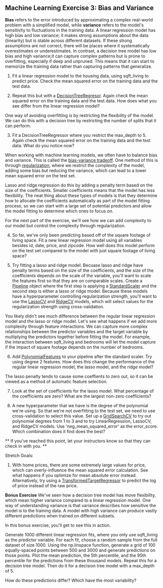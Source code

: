 ## Machine Learning Exercise 3: Bias and Variance

**Bias** refers to the error introduced by approximating a complex real-world problem with a simplified model, while **variance** refers to the model's sensitivity to fluctuations in the training data. A linear regression model has high bias and low variance; it makes strong assumptions about the data (linearity) but is stable across different datasets. If these strong assumptions are not correct, there will be places where it systematically overestimates or underestimates. In contrast, a decision tree model has low bias and high variance;it can capture complex patterns but is prone to overfitting, especially if deep and unpruned. This means that it can start to memorize the training data rather than capturing patterns that generalize.

1. Fit a linear regression model to the housing data, using sqft_living to predict price. Check the mean squared error on the training data and the test data.

2. Repeat this but with a [DecisionTreeRegresor](https://scikit-learn.org/stable/modules/generated/sklearn.tree.DecisionTreeRegressor.html). Again check the mean squared error on the training data and the test data. How does what you see differ from the linear regression model?

One way of avoiding overfitting is by restricting the flexibility of the model. We can do this with a decision tree by restricting the number of splits that it can perform. 

3. Fit a DecisionTreeRegressor where you restrict the max_depth to 5. Again check the mean squared error on the training data and the test data. What do you notice now?

When working with machine learning models, we often have to balance bias and variance. This is called the [bias-variance tradeoff](https://en.wikipedia.org/wiki/Bias%E2%80%93variance_tradeoff). One method of this is through [regularization](https://www.ibm.com/think/topics/regularization), where we restrict the complexity of the model, adding some bias but reducing the variance, which can lead to a lower mean squared error on the test set.

Lasso and ridge regression do this by adding a penalty term based on the size of the coefficients. Smaller coefficients means that the model has less flexibility. The neat thing about these types of models is that they determine how to allocate the coefficients automatically as part of the model fitting process, so we can start with a large set of potential predictors and allow the model fitting to determine which ones to focus on.

For the next part of the exercise, we'll see how we can add complexity to our model but control the complexity through regularization.

4. So far, we've only been predicting based off of the square footage of living space. Fit a new linear regression model using all variables besides id, date, price, and zipcode. How well does this model perform on the test set compared to the model with just square footage of living space?

5. Try fitting a lasso and ridge model. Becuase lasso and ridge have penalty terms based on the size of the coefficients, and the size of the coefficients depends on the scale of the variable, you'll want to scale the features first so that they are on comparable scales. Create a [Pipeline](https://scikit-learn.org/stable/modules/generated/sklearn.pipeline.Pipeline.html) object where the first step is applying a [StandardScaler](https://scikit-learn.org/stable/modules/generated/sklearn.preprocessing.StandardScaler.html) and the second step is either a lasso or ridge model. Because these models have a hyperparameter controlling regularization strength, you'll want to use the [LassoCV](https://scikit-learn.org/stable/modules/generated/sklearn.linear_model.LassoCV.html) and [RidgeCV](https://scikit-learn.org/stable/modules/generated/sklearn.linear_model.RidgeCV.html) models, which will select values for the regularization strength using cross-validation.

You likely didn't see much difference between the regular linear regression model and the lasso or ridge model. Let's see what happens if we add more complexity through feature interactions. We can capture more complex relationships between the predictor variables and the target variable by multiplying the predictors together before fitting the model. For example, the interaction between sqft_living and bedrooms will let the model capture if the impact of square footage depends on the number of bedrooms.

6. Add [PolynomialFeatures](https://scikit-learn.org/stable/modules/generated/sklearn.preprocessing.PolynomialFeatures.html) to your pipeline after the standard scaler. Try using degree 2 features. How does this change the performance of the regular linear regression model, the lasso model, and the ridge model? 

The lasso penalty tends to cause some coeffients to zero out, so it can be viewed as a method of automatic feature selection.

7. Look at the set of coefficients for the lasso model. What percentage of the coefficients are zero? What are the largest non-zero coefficients?

8. A new hyperparameter that we have is the degree of the polynomial we're using. So that we're not overfitting to the test set, we need to use cross-validation to select this value. Set up a [GridSearchCV](https://scikit-learn.org/stable/modules/generated/sklearn.model_selection.GridSearchCV.html) to try out polynomial degrees from 1 to 3 and to try LinearRegression, LassoCV, and RidgeCV models. Use 'neg_mean_squared_error' as the error_score. Which combination does it find does the best? 

** If you've reached this point, let your instructors know so that they can check in with you. **

Stretch Goals:

1. With home prices, there are some extremely large values for price, which can overly-influence the mean squared error calculation. See what happens if you optimize for mean absolute error instead. Alternatively, try using a [TransformedTargetRegressor](https://scikit-learn.org/stable/modules/generated/sklearn.compose.TransformedTargetRegressor.html) to predict the log of price instead of the raw price.

**Bonus Exercise** We've seen how a decision tree model has move flexibility, which mean higher variance compared to a linear regression model. One way of understanding variance is that variance describes how sensitive the model is to the training data. A model with high variance can produce vastly different predictions when trained on different subsets.

In this bonus exercise, you'll get to see this in action.

Generate 1000 different linear regression fits, where you only use sqft_living as the predictor variable. For each fit, choose a random sample from the full dataset of size 1000. 
Using the np.linspace function, generate a grid of 100 equally-spaced points between 500 and 3000 and generate predictions on those points. Plot the mean prediction, the 5th percentile, and the 95th percentile for the predictions from these thousand models. Repeat this for a decision tree model. Then do it for a decision tree model with a max_depth of 5.

How do these predictions differ? Which have the most variability?